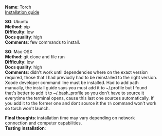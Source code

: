 **Name**: Torch </br>
[Installation guide](http://torch.ch/docs/getting-started.html#_)

**SO**: Ubuntu </br>
**Method**: pip </br>
**Difficulty**: low </br>
**Docs quality**: high </br>
**Comments**: few commands to install.

**SO**: Mac OSX </br>
**Method**: git clone and file run </br>
**Difficulty**: low </br>
**Docs quality**: high </br>
**Comments**: didn't work until dependencies where on the exact version required, those that I had previusly had to be reinstalled to the right version. Xcode developer command line must be installed. Had to add path manually, the install guide says you must add it to ~/.profile but I found that's better to add it to ~/.bash_profile so you don't have to source it everytime the terminal opens, cause this last one sources automatically. If you add it to the former one and dont source it the `th` command won't work so torch won't launch. 

**Final thoughts**: installation time may vary depending on network connection and computer capabilities. </br>
**Testing installation**:
